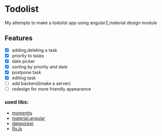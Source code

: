 # Todolist

My attempts to make a todolist app using angular2,material design module

## Features
- [x] adding,deleting a task
- [x] priority to tasks
- [x] date picker 
- [x] sorting by priority and date
- [x] postpone task
- [x] editing task
- [ ] add backend(make a server)
- [ ] redesign for more friendly appearance

### used libs:
* [momentjs](http://momentjs.com/)
* [material.angular](https://material.angular.io/)
* [datepicker](https://github.com/kekeh/mydatepicker)
* [RxJs](http://reactivex.io/rxjs/)
